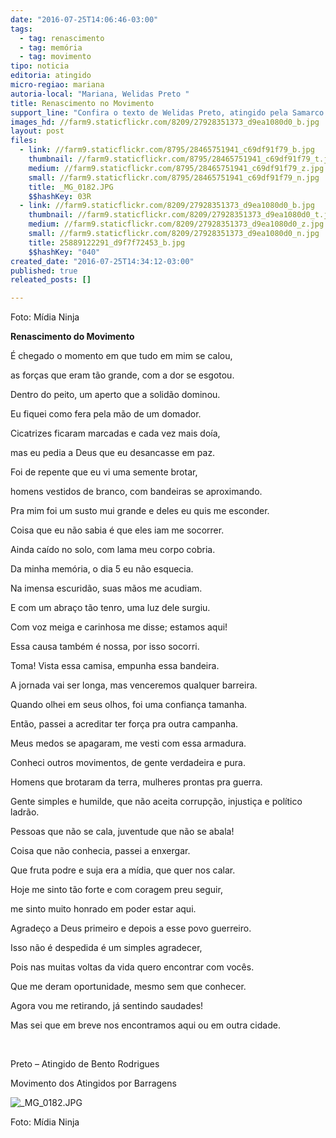 ```yaml
---
date: "2016-07-25T14:06:46-03:00"
tags:
  - tag: renascimento
  - tag: memória
  - tag: movimento
tipo: noticia
editoria: atingido
micro-regiao: mariana
autoria-local: "Mariana, Welidas Preto "
title: Renascimento no Movimento
support_line: "Confira o texto de Welidas Preto, atingido pela Samarco em Bento Rodrigues. Ele conta como viu sua esperança renascer ao encontrar o Movimento dos Atingidos por Barragens (MAB) e se tornar um militante da luta pelos direitos.\n"
images_hd: //farm9.staticflickr.com/8209/27928351373_d9ea1080d0_b.jpg
layout: post
files:
  - link: //farm9.staticflickr.com/8795/28465751941_c69df91f79_b.jpg
    thumbnail: //farm9.staticflickr.com/8795/28465751941_c69df91f79_t.jpg
    medium: //farm9.staticflickr.com/8795/28465751941_c69df91f79_z.jpg
    small: //farm9.staticflickr.com/8795/28465751941_c69df91f79_n.jpg
    title: _MG_0182.JPG
    $$hashKey: 03R
  - link: //farm9.staticflickr.com/8209/27928351373_d9ea1080d0_b.jpg
    thumbnail: //farm9.staticflickr.com/8209/27928351373_d9ea1080d0_t.jpg
    medium: //farm9.staticflickr.com/8209/27928351373_d9ea1080d0_z.jpg
    small: //farm9.staticflickr.com/8209/27928351373_d9ea1080d0_n.jpg
    title: 25889122291_d9f7f72453_b.jpg
    $$hashKey: "040"
created_date: "2016-07-25T14:34:12-03:00"
published: true
releated_posts: []

---
```

<p>Foto: M&iacute;dia Ninja&nbsp;</p>

<p><strong>Renascimento do Movimento</strong></p>

<p>&Eacute; chegado o momento em que tudo em mim se calou,</p>

<p>as for&ccedil;as que eram t&atilde;o grande, com a dor se esgotou.</p>

<p>Dentro do peito, um aperto que a solid&atilde;o dominou.</p>

<p>Eu fiquei como fera pela m&atilde;o de um domador.</p>

<p>Cicatrizes ficaram marcadas e cada vez mais do&iacute;a,</p>

<p>mas eu pedia a Deus que eu desancasse em paz.</p>

<p>Foi de repente que eu vi uma semente brotar,</p>

<p>homens vestidos de branco, com bandeiras se aproximando.</p>

<p>Pra mim foi um susto mui grande e deles eu quis me esconder.</p>

<p>Coisa que eu n&atilde;o sabia &eacute; que eles iam me socorrer.</p>

<p>Ainda ca&iacute;do no solo, com lama meu corpo cobria.</p>

<p>Da minha mem&oacute;ria, o dia 5 eu n&atilde;o esquecia.</p>

<p>Na imensa escurid&atilde;o, suas m&atilde;os me acudiam.</p>

<p>E com um abra&ccedil;o t&atilde;o tenro, uma luz dele surgiu.</p>

<p>Com voz meiga e carinhosa me disse; estamos aqui!</p>

<p>Essa causa tamb&eacute;m &eacute; nossa, por isso socorri.</p>

<p>Toma! Vista essa camisa, empunha essa bandeira.</p>

<p>A jornada vai ser longa, mas venceremos qualquer barreira.</p>

<p>Quando olhei em seus olhos, foi uma confian&ccedil;a tamanha.</p>

<p>Ent&atilde;o, passei a acreditar ter for&ccedil;a pra outra campanha.</p>

<p>Meus medos se apagaram, me vesti com essa armadura.</p>

<p>Conheci outros movimentos, de gente verdadeira e pura.</p>

<p>Homens que brotaram da terra, mulheres prontas pra guerra.</p>

<p>Gente simples e humilde, que n&atilde;o aceita corrup&ccedil;&atilde;o, injusti&ccedil;a e pol&iacute;tico ladr&atilde;o.</p>

<p>Pessoas que n&atilde;o se cala, juventude que n&atilde;o se abala!</p>

<p>Coisa que n&atilde;o conhecia, passei a enxergar.</p>

<p>Que fruta podre e suja era a m&iacute;dia, que quer nos calar.</p>

<p>Hoje me sinto t&atilde;o forte e com coragem preu seguir,</p>

<p>me sinto muito honrado em poder estar aqui.</p>

<p>Agrade&ccedil;o a Deus primeiro e depois a esse povo guerreiro.</p>

<p>Isso n&atilde;o &eacute; despedida &eacute; um simples agradecer,</p>

<p>Pois nas muitas voltas da vida quero encontrar com voc&ecirc;s.</p>

<p>Que me deram oportunidade, mesmo sem que conhecer.</p>

<p>Agora vou me retirando, j&aacute; sentindo saudades!</p>

<p>Mas sei que em breve nos encontramos aqui ou em outra cidade.</p>

<p>&nbsp;</p>

<p>Preto &ndash; Atingido de Bento Rodrigues</p>

<p>Movimento dos Atingidos por Barragens</p>

<p><img alt="_MG_0182.JPG" src="//farm9.staticflickr.com/8795/28465751941_c69df91f79_b.jpg" /></p>

<p>Foto: M&iacute;dia Ninja&nbsp;</p>
